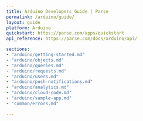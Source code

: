 ```yaml
---
title: Arduino Developers Guide | Parse
permalink: /arduino/guide/
layout: guide
platform: Arduino
quickstart: https://parse.com/apps/quickstart
api_reference: https://parse.com/docs/arduino/api/

sections:
- "arduino/getting-started.md"
- "arduino/objects.md"
- "arduino/queries.md"
- "arduino/requests.md"
- "arduino/users.md"
- "arduino/push-notifications.md"
- "arduino/analytics.md"
- "arduino/cloud-code.md"
- "arduino/sample-app.md"
- "common/errors.md"

---
```

